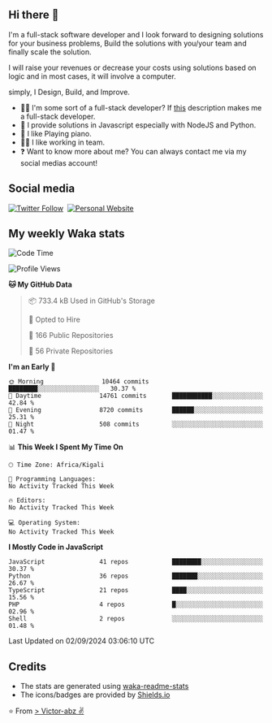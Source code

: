 ## Hi there 👋
I'm a full-stack software developer and I look forward to designing solutions for your business problems, Build the solutions with you/your team and finally scale the solution.

I will raise your revenues or decrease your costs using solutions based on logic and in most cases, it will involve a computer.

simply, I Design, Build, and Improve.

- 👨‍💻 I'm some sort of a full-stack developer? If [this](https://www.w3schools.com/whatis/whatis_fullstack.asp) description makes me a full-stack developer.
- 🌱 I provide solutions in Javascript especially with NodeJS and Python. 
- 🎹 I like Playing piano.
- 👯‍♀️ I like working in team.
- ❓ Want to know more about me? You can always contact me via my social medias account!

## Social media
[![Twitter Follow](https://img.shields.io/twitter/follow/vicky_abz?color=%231DA1F2&label=Twitter&style=for-the-badge&logo=twitter&logoColor=ffffff)](https://twitter.com/vicky_abz)
‎‎ [![Personal Website](https://img.shields.io/static/v1?label=visit&message=victor-abz.com&color=%235F021F&style=for-the-badge)](https://victor-abz.com/)

## My weekly Waka stats
<!--START_SECTION:waka-->
![Code Time](http://img.shields.io/badge/Code%20Time-819%20hrs%2039%20mins-blue)

![Profile Views](http://img.shields.io/badge/Profile%20Views-0-blue)

**🐱 My GitHub Data** 

> 📦 733.4 kB Used in GitHub's Storage 
 > 
> 💼 Opted to Hire
 > 
> 📜 166 Public Repositories 
 > 
> 🔑 56 Private Repositories 
 > 
**I'm an Early 🐤** 

```text
🌞 Morning                10464 commits       ████████░░░░░░░░░░░░░░░░░   30.37 % 
🌆 Daytime                14761 commits       ███████████░░░░░░░░░░░░░░   42.84 % 
🌃 Evening                8720 commits        ██████░░░░░░░░░░░░░░░░░░░   25.31 % 
🌙 Night                  508 commits         ░░░░░░░░░░░░░░░░░░░░░░░░░   01.47 % 
```


📊 **This Week I Spent My Time On** 

```text
🕑︎ Time Zone: Africa/Kigali

💬 Programming Languages: 
No Activity Tracked This Week

🔥 Editors: 
No Activity Tracked This Week

💻 Operating System: 
No Activity Tracked This Week
```

**I Mostly Code in JavaScript** 

```text
JavaScript               41 repos            ████████░░░░░░░░░░░░░░░░░   30.37 % 
Python                   36 repos            ███████░░░░░░░░░░░░░░░░░░   26.67 % 
TypeScript               21 repos            ████░░░░░░░░░░░░░░░░░░░░░   15.56 % 
PHP                      4 repos             █░░░░░░░░░░░░░░░░░░░░░░░░   02.96 % 
Shell                    2 repos             ░░░░░░░░░░░░░░░░░░░░░░░░░   01.48 % 
```




 Last Updated on 02/09/2024 03:06:10 UTC
<!--END_SECTION:waka-->

## Credits
- The stats are generated using [waka-readme-stats](https://github.com/anmol098/waka-readme-stats)
- The icons/badges are provided by [Shields.io](https://shields.io/)

⭐️ From [> Victor-abz ✌](https://victor-abz.com/)
